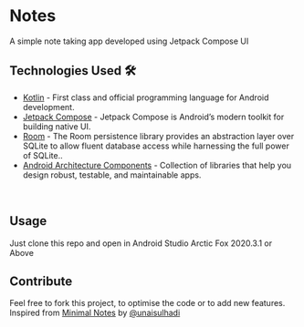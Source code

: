 # Notes
A simple note taking app developed using Jetpack Compose UI
<br />

## Technologies Used 🛠
- [Kotlin](https://kotlinlang.org/) - First class and official programming language for Android development.
- [Jetpack Compose](https://developer.android.com/jetpack/compose) - Jetpack Compose is Android’s modern toolkit for building native UI.
- [Room](https://developer.android.com/training/data-storage/room) - The Room persistence library provides an abstraction layer over SQLite to allow fluent database access while harnessing the full power of SQLite..
- [Android Architecture Components](https://developer.android.com/topic/libraries/architecture) - Collection of libraries that help you design robust, testable, and maintainable apps.
<br />

## Usage

Just clone this repo and open in Android Studio Arctic Fox 2020.3.1 or Above
<br />

## Contribute  

Feel free to fork this project, to optimise the code or to add new features. 
<br />
Inspired from [Minimal Notes](https://github.com/unaisulhadi/MinimalNotes) by [@unaisulhadi](https://github.com/unaisulhadi)
